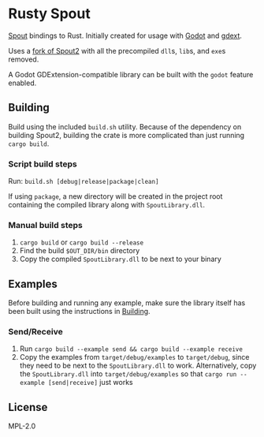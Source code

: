 # Rusty Spout

[Spout](https://spout.zeal.co/) bindings to Rust. Initially created for usage with [Godot](https://github.com/godotengine/godot) and [gdext](https://github.com/godot-rust/gdext).

Uses a [fork of Spout2](https://github.com/virtual-puppet-project/Spout2-lean.git) with all the precompiled `dll`s, `lib`s, and `exe`s removed.

A Godot GDExtension-compatible library can be built with the `godot` feature enabled.

## Building

Build using the included `build.sh` utility. Because of the dependency on building Spout2,
building the crate is more complicated than just running `cargo build`.

### Script build steps

Run: `build.sh [debug|release|package|clean]`

If using `package`, a new directory will be created in the project root containing the
compiled library along with `SpoutLibrary.dll`.

### Manual build steps

1. `cargo build` or `cargo build --release`
2. Find the build `$OUT_DIR/bin` directory
3. Copy the compiled `SpoutLibrary.dll` to be next to your binary

## Examples

Before building and running any example, make sure the library itself has been built using the
instructions in [Building](#building).

### Send/Receive

1. Run `cargo build --example send && cargo build --example receive`
2. Copy the examples from `target/debug/examples` to `target/debug`, since they need to be next to the
`SpoutLibrary.dll` to work. Alternatively, copy the `SpoutLibrary.dll` into `target/debug/examples` so that
`cargo run --example [send|receive]` just works


## License

MPL-2.0
